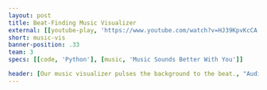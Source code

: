 ```yaml
---
layout: post
title: Beat-Finding Music Visualizer
external: [[youtube-play, 'https://www.youtube.com/watch?v=HJ39KpvKcCA'], [file, '/doc/music-vis/paper.pdf'], [github, 'https://github.com/EnigMoiD/SigSys-Music-Visualization']]
short: music-vis 
banner-position: .33
team: 3
specs: [[code, 'Python'], [music, 'Music Sounds Better With You']]

header: [Our music visualizer pulses the background to the beat., "Audio processing seemed like a great application of what we had learned in Signals and Systems. Though our initial idea of building an audio synth was a bit overscoped, we ended up creating a music visualizer that was more than just a simple spectrum."]
---
```

